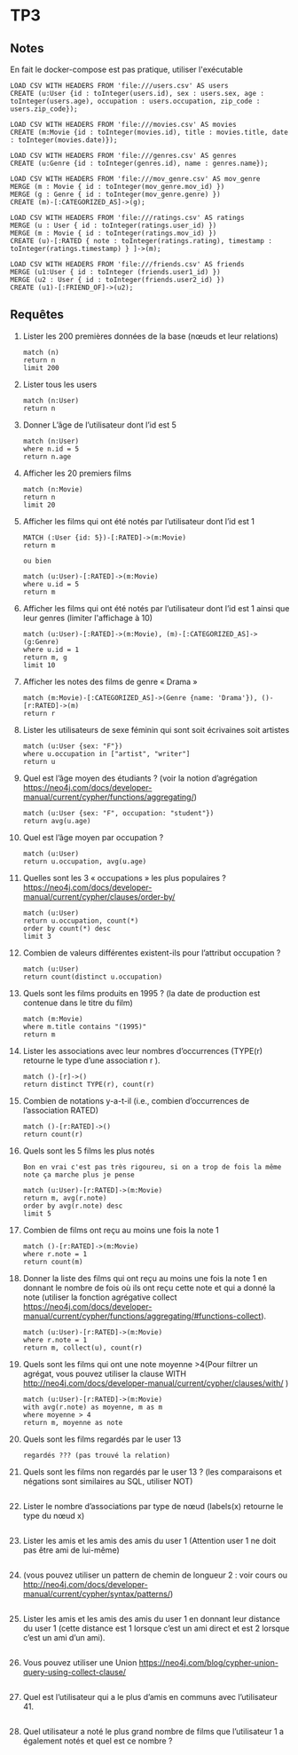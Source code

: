 # TP3

## Notes

En fait le docker-compose est pas pratique, utiliser l'exécutable

```cypher
LOAD CSV WITH HEADERS FROM 'file:///users.csv' AS users
CREATE (u:User {id : toInteger(users.id), sex : users.sex, age : toInteger(users.age), occupation : users.occupation, zip_code : users.zip_code});

LOAD CSV WITH HEADERS FROM 'file:///movies.csv' AS movies
CREATE (m:Movie {id : toInteger(movies.id), title : movies.title, date : toInteger(movies.date)});

LOAD CSV WITH HEADERS FROM 'file:///genres.csv' AS genres
CREATE (u:Genre {id : toInteger(genres.id), name : genres.name});

LOAD CSV WITH HEADERS FROM 'file:///mov_genre.csv' AS mov_genre
MERGE (m : Movie { id : toInteger(mov_genre.mov_id) })
MERGE (g : Genre { id : toInteger(mov_genre.genre) })
CREATE (m)-[:CATEGORIZED_AS]->(g);

LOAD CSV WITH HEADERS FROM 'file:///ratings.csv' AS ratings
MERGE (u : User { id : toInteger(ratings.user_id) })
MERGE (m : Movie { id : toInteger(ratings.mov_id) })
CREATE (u)-[:RATED { note : toInteger(ratings.rating), timestamp : toInteger(ratings.timestamp) } ]->(m);

LOAD CSV WITH HEADERS FROM 'file:///friends.csv' AS friends
MERGE (u1:User { id : toInteger (friends.user1_id) })
MERGE (u2 : User { id : toInteger(friends.user2_id) })
CREATE (u1)-[:FRIEND_OF]->(u2);
```

## Requêtes

1. Lister les 200 premières données de la base (nœuds et leur relations)

    ```cypher
    match (n)
    return n
    limit 200
    ```

2. Lister tous les users

    ```cypher
    match (n:User)
    return n
    ```

3. Donner L’âge de l’utilisateur dont l’id est 5

    ```cypher
    match (n:User)
    where n.id = 5
    return n.age
    ```

4. Afficher les 20 premiers films

    ```cypher
    match (n:Movie)
    return n
    limit 20
    ```

5. Afficher les films qui ont été notés par l’utilisateur dont l’id est 1

    ```cypher
    MATCH (:User {id: 5})-[:RATED]->(m:Movie)
    return m

    ou bien

    match (u:User)-[:RATED]->(m:Movie)
    where u.id = 5
    return m

    ```

6. Afficher les films qui ont été notés par l’utilisateur dont l’id est 1 ainsi que leur genres (limiter l'affichage à 10)

    ```cypher
    match (u:User)-[:RATED]->(m:Movie), (m)-[:CATEGORIZED_AS]->(g:Genre)
    where u.id = 1
    return m, g
    limit 10
    ```

7. Afficher les notes des films de genre « Drama »

    ```cypher
    match (m:Movie)-[:CATEGORIZED_AS]->(Genre {name: 'Drama'}), ()-[r:RATED]->(m)
    return r
    ```

8. Lister les utilisateurs de sexe féminin qui sont soit écrivaines soit artistes

    ```cypher
    match (u:User {sex: "F"})
    where u.occupation in ["artist", "writer"]
    return u
    ```

9. Quel est l’âge moyen des étudiants ? (voir la notion d’agrégation <https://neo4j.com/docs/developer-manual/current/cypher/functions/aggregating/>)

    ```cypher
    match (u:User {sex: "F", occupation: "student"})
    return avg(u.age)
    ```

10. Quel est l’âge moyen par occupation ?

    ```cypher
    match (u:User)
    return u.occupation, avg(u.age)
    ```

11. Quelles sont les 3 « occupations » les plus populaires ? <https://neo4j.com/docs/developer-manual/current/cypher/clauses/order-by/>

    ```cypher
    match (u:User)
    return u.occupation, count(*)
    order by count(*) desc
    limit 3
    ```

12. Combien de valeurs différentes existent-ils pour l’attribut occupation ?

    ```cypher
    match (u:User)
    return count(distinct u.occupation)
    ```

13. Quels sont les films produits en 1995 ? (la date de production est contenue dans le titre du film)

    ```cypher
    match (m:Movie)
    where m.title contains "(1995)"
    return m
    ```

14. Lister les associations avec leur nombres d’occurrences (TYPE(r) retourne le type d’une association r ).

    ```cypher
    match ()-[r]->()
    return distinct TYPE(r), count(r)
    ```

15. Combien de notations y-a-t-il (i.e., combien d’occurrences de l’association RATED)

    ```cypher
    match ()-[r:RATED]->()
    return count(r)
    ```

16. Quels sont les 5 films les plus notés

    ```cypher
    Bon en vrai c'est pas très rigoureu, si on a trop de fois la même note ça marche plus je pense

    match (u:User)-[r:RATED]->(m:Movie)
    return m, avg(r.note)
    order by avg(r.note) desc
    limit 5
    ```

17. Combien de films ont reçu au moins une fois la note 1

    ```cypher
    match ()-[r:RATED]->(m:Movie)
    where r.note = 1
    return count(m)
    ```

18. Donner la liste des films qui ont reçu au moins une fois la note 1 en donnant le nombre de fois où ils ont reçu cette note et qui a donné la note (utiliser la fonction agrégative collect <https://neo4j.com/docs/developer-manual/current/cypher/functions/aggregating/#functions-collect>).

    ```cypher
    match (u:User)-[r:RATED]->(m:Movie)
    where r.note = 1
    return m, collect(u), count(r)
    ```

19. Quels sont les films qui ont une note moyenne >4(Pour filtrer un agrégat, vous pouvez utiliser la clause WITH <http://neo4j.com/docs/developer-manual/current/cypher/clauses/with/> )

    ```cypher
    match (u:User)-[r:RATED]->(m:Movie)
    with avg(r.note) as moyenne, m as m
    where moyenne > 4
    return m, moyenne as note
    ```

20. Quels sont les films regardés par le user 13

    ```cypher
    regardés ??? (pas trouvé la relation)
    ```

21. Quels sont les films non regardés par le user 13 ? (les comparaisons et négations sont similaires au SQL, utiliser NOT)

    ```cypher
    ```

22. Lister le nombre d’associations par type de nœud (labels(x) retourne le type du nœud x)

    ```cypher
    ```

23. Lister les amis et les amis des amis du user 1 (Attention user 1 ne doit pas être ami de lui-même)

    ```cypher
    ```

24. (vous pouvez utiliser un pattern de chemin de longueur 2 : voir cours ou <http://neo4j.com/docs/developer-manual/current/cypher/syntax/patterns/>)

    ```cypher
    ```

25. Lister les amis et les amis des amis du user 1 en donnant leur distance du user 1 (cette distance est 1 lorsque c’est un ami direct et est 2 lorsque c’est un ami d’un ami).

    ```cypher
    ```

26. Vous pouvez utiliser une Union <https://neo4j.com/blog/cypher-union-query-using-collect-clause/>

    ```cypher
    ```

27. Quel est l’utilisateur qui a le plus d’amis en communs avec l’utilisateur 41.

    ```cypher
    ```

28. Quel utilisateur a noté le plus grand nombre de films que l’utilisateur 1 a également notés et quel est ce nombre ?

    ```cypher
    ```
